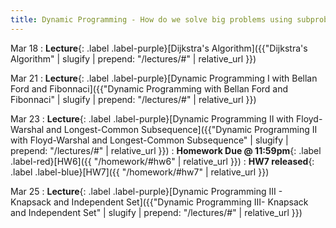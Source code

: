 ```yaml
---
title: Dynamic Programming - How do we solve big problems using subproblems? 
---
```


Mar 18
: **Lecture**{: .label .label-purple}[Dijkstra's Algorithm]({{"Dijkstra's Algorithm" | slugify | prepend: "/lectures/#" | relative_url }})


Mar 21
: **Lecture**{: .label .label-purple}[Dynamic Programming I with Bellan Ford and Fibonnaci]({{"Dynamic Programming with Bellan Ford and Fibonnaci" | slugify | prepend: "/lectures/#" | relative_url }})

Mar 23
: **Lecture**{: .label .label-purple}[Dynamic Programming II with Floyd-Warshal and Longest-Common Subsequence]({{"Dynamic Programming II with Floyd-Warshal and Longest-Common Subsequence" | slugify | prepend: "/lectures/#" | relative_url }})
: **Homework Due @ 11:59pm**{: .label .label-red}[HW6]({{ "/homework/#hw6" | relative_url }})
: **HW7 released**{: .label .label-blue}[HW7]({{ "/homework/#hw7" | relative_url }})


Mar 25
: **Lecture**{: .label .label-purple}[Dynamic Programming III - Knapsack and Independent Set]({{"Dynamic Programming III- Knapsack and Independent Set" | slugify | prepend: "/lectures/#" | relative_url }})